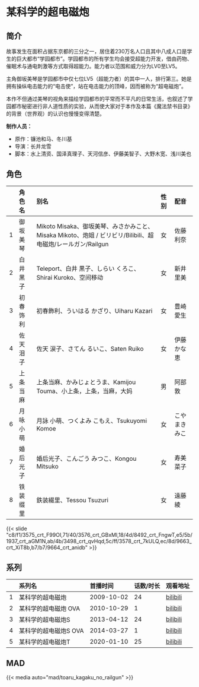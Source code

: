 # 某科学的超电磁炮


## 简介

故事发生在面积占据东京都的三分之一，居住着230万名人口且其中八成人口是学生的巨大都市“学园都市”。学园都市的所有学生均会接受超能力开发，借由药物、催眠术与通电刺激等方式取得超能力。能力者以范围和威力分为LV0至LV5。

主角御坂美琴是学园都市中仅七位LV5（超能力者）的其中一人，排行第三。她是拥有操纵电击能力的“电击使”，站在电击能力的顶峰，因而被称为“超电磁炮”。

本作不但通过美琴的视角来描绘学园都市的平常而不平凡的日常生活，也叙述了学园都市秘密进行非人道性质的实验，从而使大家对于本作及本篇《魔法禁书目录》的背景（世界观）的认识也慢慢变得清楚。

**制作人员：**
- 原作：镰池和马、冬川基
- 导演：长井龙雪
- 脚本：水上清资、国泽真理子、天河信彦、伊藤美智子、大野木宽、浅川美也

## 角色

|     |   角色名   |   别名  | 性别 |  配音  |
|:--- |:------  |:----      |:---  |:--   |
| 1 | 御坂美琴 | Mikoto Misaka、御坂美琴、みさかみこと、Misaka Mikoto、炮姐 / ビリビリ/Bilibili、超电磁炮/レールガン/Railgun | 女 | 佐藤利奈 |
| 2 | 白井黑子 | Teleport、白井 黒子、しらい くろこ、Shirai Kuroko、空间移动 | 女 | 新井里美 |
| 3 | 初春饰利 | 初春飾利、ういはる かざり、Uiharu Kazari | 女 | 豊崎愛生 |
| 4 | 佐天泪子 | 佐天 涙子、さてん るいこ、Saten Ruiko | 女 | 伊藤かな恵 |
| 5 | 上条当麻 | 上条当麻、かみじょとうま、Kamijou Touma、小上条，上条，当麻，大妈 | 男 | 阿部敦 |
| 6 | 月咏小萌 | 月詠 小萌、つくよみ こもえ、Tsukuyomi Komoe | 女 | こやまきみこ |
| 7 | 婚后光子 | 婚后光子、こんごう みつこ、Kongou Mitsuko | 女 | 寿美菜子 |
| 8 | 铁装缀里 | 鉄装綴里、Tessou Tsuzuri | 女 | 遠藤綾 |

{{< slide "c8/f1/3575_crt_F99OI,71/40/3576_crt_GBxMl,18/4d/8492_crt_FngwT,e5/5b/1937_crt_aGM1N,ab/4b/3498_crt_qvHqd,5c/ff/3578_crt_7kULQ,ec/8d/9663_crt_XiT8b,b7/b7/9664_crt_anidb" >}}

## 系列

|     | 系列名           | 首播时间       | 话数/时长 | 观看地址                                                       |
|:----|:--------------|:-----------|:------|:-----------------------------------------------------------|
| 1   | 某科学的超电磁炮      | 2009-10-02 | 24    | [bilibili](https://www.bilibili.com/bangumi/play/ep84340)  |
| 2   | 某科学的超电磁炮 OVA  | 2010-10-29 | 1     | [bilibili](https://www.bilibili.com/video/BV135411H7Us)    |
| 3   | 某科学的超电磁炮S     | 2013-04-12 | 24    | [bilibili](https://www.bilibili.com/bangumi/play/ep71958)  |
| 4   | 某科学的超电磁炮S OVA | 2014-03-27 | 1     | [bilibili](https://www.bilibili.com/video/BV1Gx411z7QZ)    |
| 5   | 某科学的超电磁炮T     | 2020-01-10 | 25    | [bilibili](https://www.bilibili.com/bangumi/play/ep307247) |


## MAD

{{< media  auto="mad/toaru_kagaku_no_railgun"  >}}
